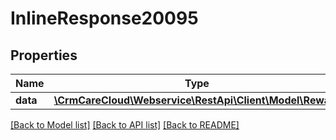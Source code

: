 # InlineResponse20095

## Properties
Name | Type | Description | Notes
------------ | ------------- | ------------- | -------------
**data** | [**\CrmCareCloud\Webservice\RestApi\Client\Model\Reward**](Reward.md) |  | [optional] 

[[Back to Model list]](../../README.md#documentation-for-models) [[Back to API list]](../../README.md#documentation-for-api-endpoints) [[Back to README]](../../README.md)


